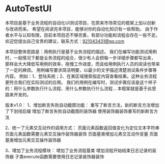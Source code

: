 # AutoTestUI
本项目是基于业务流程的自动化UI测试项目，在原来市场常见的框架上加以创新与改进而来。
希望在阅读完本项目，能够对你的自动化知识有一些帮助。
由于作者水平与认知有限，目前本项目还不够完善，有部分功能和流程会存在一些不足。
欢迎您提出自己宝贵的建议，联系方式：921043431@qq.com

本项目整体思路是：用例执行是基于业务流程的描述。
我们在编写功能测试用例时，一般情况下都是业务流程的组合，很少有人会把每一步详细步骤都写出来，
那样会大大降低写用例的效率，拖慢工作进度，而且给用例执行人员的阅读也带来了一定的麻烦。
用例编写要求简洁明要，以最少的文字描述清楚测试条件步骤等内容。
例如：1、登陆系统；2、在某区域搜索指定内容查看结果。这种业务流程更符合我们在实际测试的应用。
我们的用例在编写时，测试步骤应该是这个样子的：用什么参数执行什么流程、用什么参数执行什么流程…
本框架就是基于此思路来开发的。

版本v1.0：
1、增加断言失败自动截图功能：
    重写了断言方法，新的断言方法增加了下划线后缀
    增加了断言失败自动截图的装饰器
    使用装饰器装饰重写的新断言方法

2、统一了元素交互动作的调用方式：
    页面元素函数返回值变化为定位文本字符串
    页面元素函数需要元素交互操作装饰器装饰
    页面基类增加元素交互动作变量
    页面基类增加元素交互操作装饰器

3、增加了业务流程模块：
    增加了业务流程基类
    增加流程开始结束日志记录的装饰器
    子类execute函数需要使用日志记录装饰器装饰
